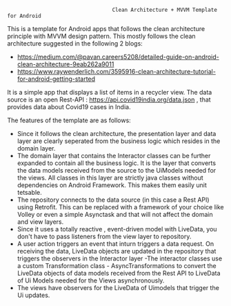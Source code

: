                                       Clean Architecture + MVVM Template for Android
This is a template for Android apps that follows the clean architecture principle with MVVM design pattern.
This mostly follows the clean architecture suggested in the following 2 blogs:
- https://medium.com/@pavan.careers5208/detailed-guide-on-android-clean-architecture-9eab262a9011
- https://www.raywenderlich.com/3595916-clean-architecture-tutorial-for-android-getting-started


It is a simple app that displays a list of items in a recycler view. The data source is an open Rest-API : https://api.covid19india.org/data.json , that provides data about Covid19 cases in India.

The features of the template are as follows:
- Since it follows the clean architecture, the presentation layer and data layer are clearly seperated from the business logic which resides in the domain layer.
- The domain layer that contains the Interactor classes can be further expanded to contain all the business logic. It is the layer that converts the data models received from the source to the UiModels needed for the views. All classes in this layer are strictly java classes without dependencies on Android Framework. This makes them easily unit tetsable.
- The repository connects to the data source (in this case a Rest API) using Retrofit. This can be replaced with a framework of your choice like Volley or even a simple Asynctask and that will not affect the domain and view layers.
- Since it uses a totally reactive , event-driven model with LiveData, you don't have to pass listeners from the view layer to repository.   
- A user action triggers an event that inturn triggers a data request. On receiving the data, LiveData objects are updated in the repository that triggers the observers in the Interactor layer
-The interactor classes use a custom Transformation class - AsyncTransformations to convert the LiveData objects of data models received from the Rest API to LiveData of Ui Models needed for the Views asynchronously.
- The views have observers for the LiveData of Uimodels that trigger the Ui updates.
